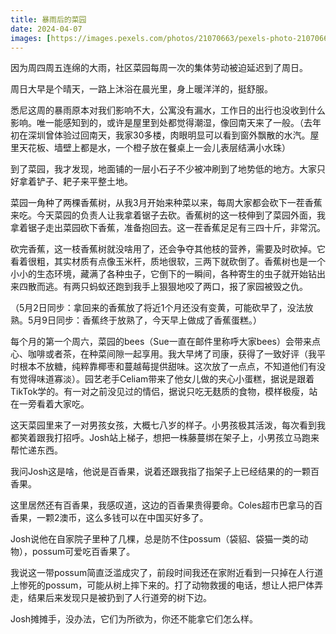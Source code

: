 ```yaml
---
title: 暴雨后的菜园
date: 2024-04-07
images: [https://images.pexels.com/photos/21070663/pexels-photo-21070663/free-photo-of-banana.jpeg,]
---
```


因为周四周五连绵的大雨，社区菜园每周一次的集体劳动被迫延迟到了周日。

周日大早是个晴天，一路上沐浴在晨光里，身上暖洋洋的，挺舒服。

悉尼这周的暴雨原本对我们影响不大，公寓没有漏水，工作日的出行也没收到什么影响。唯一能感知到的，或许是屋里到处都觉得潮湿，像回南天来了一般。（去年初在深圳曾体验过回南天，我家30多楼，肉眼明显可以看到窗外飘散的水汽。屋里天花板、墙壁上都是水，一个橙子放在餐桌上一会儿表层结满小水珠）

到了菜园，我才发现，地面铺的一层小石子不少被冲刷到了地势低的地方。大家只好拿着铲子、耙子来平整土地。

菜园一角种了两棵香蕉树，从我3月开始来种菜以来，每周大家都会砍下一茬香蕉来吃。今天菜园的负责人让我拿着锯子去砍。香蕉树的这一枝伸到了菜园外面，我拿着锯子走出菜园砍下香蕉，准备抱回去。这一茬香蕉足足有三四十斤，非常沉。

砍完香蕉，这一枝香蕉树就没啥用了，还会争夺其他枝的营养，需要及时砍掉。它看着很粗，其实材质有点像玉米杆，质地很软，三两下就砍倒了。香蕉树也是一个小小的生态环境，藏满了各种虫子，它倒下的一瞬间，各种寄生的虫子就开始钻出来四散而逃。有两只蚂蚁还跑到我手上狠狠地咬了两口，报了家园被毁之仇。

（5月2日同步：拿回来的香蕉放了将近1个月还没有变黄，可能砍早了，没法放熟。5月9日同步：香蕉终于放熟了，今天早上做成了香蕉蛋糕。）

每个月的第一个周六，菜园的bees（Sue一直在邮件里称呼大家bees）会带来点心、咖啡或者茶，在种菜间隙一起享用。我大早烤了司康，获得了一致好评（我平时根本不放糖，纯粹靠椰枣和蔓越莓提供甜味。这次放了一点点，不知道他们有没有觉得味道寡淡）。园艺老手Celiam带来了他女儿做的夹心小蛋糕，据说是跟着TikTok学的。有一对之前没见过的情侣，据说只吃无麸质的食物，模样极瘦，站在一旁看着大家吃。

这天菜园里来了一对男孩女孩，大概七八岁的样子。小男孩极其活泼，每次看到我都笑着跟我打招呼。Josh站上梯子，想把一株藤蔓绑在架子上，小男孩立马跑来帮忙递东西。

我问Josh这是啥，他说是百香果，说着还跟我指了指架子上已经结果的的一颗百香果。

这里居然还有百香果，我感叹道，这边的百香果贵得要命。Coles超市巴拿马的百香果，一颗2澳币，这么多钱可以在中国买好多了。

Josh说他在自家院子里种了几棵，总是防不住possum（袋貂、袋猫一类的动物），possum可爱吃百香果了。

我说这一带possum简直泛滥成灾了，前段时间我还在家附近看到一只掉在人行道上惨死的possum，可能从树上摔下来的。打了动物救援的电话，想让人把尸体弄走，结果后来发现只是被扔到了人行道旁的树下边。

Josh摊摊手，没办法，它们为所欲为，你还不能拿它们怎么样。




